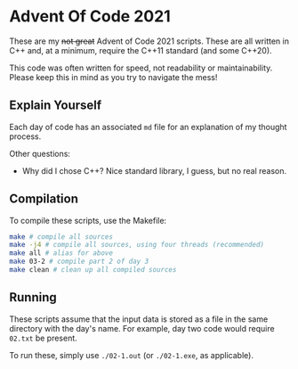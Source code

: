 # Advent Of Code 2021

These are my ~~not great~~ Advent of Code 2021 scripts. These are all written in C++ and, at a minimum, require the C++11 standard (and some C++20).

This code was often written for speed, not readability or maintainability. Please keep this in mind as you try to navigate the mess!

## Explain Yourself

Each day of code has an associated `md` file for an explanation of my thought process.

Other questions:

- Why did I chose C++? Nice standard library, I guess, but no real reason.

## Compilation

To compile these scripts, use the Makefile:

```sh
make # compile all sources
make -j4 # compile all sources, using four threads (recommended)
make all # alias for above
make 03-2 # compile part 2 of day 3
make clean # clean up all compiled sources
```

## Running

These scripts assume that the input data is stored as a file in the same directory with the day's name. For example, day two code would require `02.txt` be present.

To run these, simply use `./02-1.out` (or `./02-1.exe`, as applicable).
